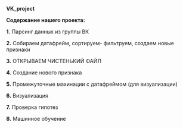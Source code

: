 __VK_project__

__Содержание нашего проекта:__

__1.__ Парсинг данных из группы ВК

__2.__ Собираем датафрейм, сортируем-
фильтруем, создаем новые признаки

__3.__ ОТКРЫВАЕМ ЧИСТЕНЬКИЙ ФАЙЛ

__4.__ Создание нового признака

__5.__ Промежуточные махинации с
датафреймом (для визуализации)

__6.__ Визуализация

__7.__ Проверка гипотез

__8.__ Машинное обучение

